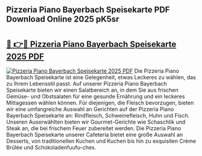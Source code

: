 ## Pizzeria Piano Bayerbach Speisekarte PDF Download Online 2025 pK5sr

# <h2><a href="http://gcbhdgy.nevu.top/?p=Pizzeria+Piano+Bayerbach+Speisekarte">🔗 👉🔴 Pizzeria Piano Bayerbach Speisekarte 2025 PDF</a></h2>

[![Pizzeria Piano Bayerbach Speisekarte 2025 PDF](https://i.imgur.com/dBaPXMq.png)](http://gcbhdgy.nevu.top/?p=Pizzeria+Piano+Bayerbach+Speisekarte)
Die Pizzeria Piano Bayerbach Speisekarte ist eine Gelegenheit, etwas Leckeres zu wählen, das zu Ihrem Lebensstil passt. Auf unserer Pizzeria Piano Bayerbach Speisekarte bieten wir einen Salatbereich an, in dem Sie aus frischen Gemüse- und Obstsalaten für eine gesunde Ernährung und ein leckeres Mittagessen wählen können. Für diejenigen, die Fleisch bevorzugen, bieten wir eine umfangreiche Auswahl an Gerichten auf der Pizzeria Piano Bayerbach Speisekarte an: Rindfleisch, Schweinefleisch, Huhn und Fisch. Unseren Auserwählten bieten wir Gourmet-Gerichte wie Schaschlik und Steak an, die bei frischem Feuer zubereitet werden. Die Pizzeria Piano Bayerbach Speisekarte unserer Cafeteria bietet eine große Auswahl an Desserts, von traditionellen Kuchen und Kuchen bis hin zu exquisiten Crème Brûlée und Schokoladenfuufu-ches.
